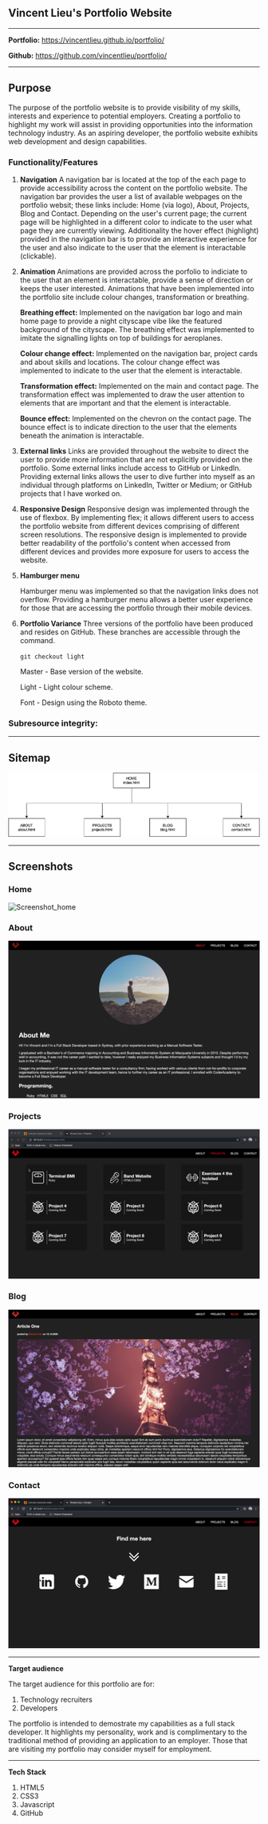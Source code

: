 ## **Vincent Lieu's Portfolio Website**

---

**Portfolio:** https://vincentlieu.github.io/portfolio/

**Github:** https://github.com/vincentlieu/portfolio/

___

## **Purpose**

The purpose of the portfolio website is to provide visibility of my skills, interests and experience to potential employers. Creating a portfolio to highlight my work will assist in providing opportunities into the information technology industry. As an aspiring developer, the portfolio website exhibits web development and design capabilities. 

### **Functionality/Features**

1. **Navigation**
   A navigation bar is located at the top of the each page to provide accessibility across the content on the portfolio website. The navigation bar provides the user a list of available webpages on the portfolio websit; these links include: Home (via logo), About, Projects, Blog and Contact. 
   Depending on the user's current page; the current page will be highlighted in a different color to indicate to the user what page they are currently viewing. Additionality the hover effect (highlight) provided in the navigation bar is to provide an interactive experience for the user and also indicate to the user that the element is interactable (clickable).

2. **Animation**
   Animations are provided across the porfolio to indiciate to the user that an element is interactable, provide a sense of direction or keeps the user interested. Animations that have been implemented into the portfolio site include colour changes, transformation or breathing. 

   **Breathing effect:** Implemented on the navigation bar logo and main home page to provide a night cityscape vibe like the featured background of the cityscape. The breathing effect was implemented to imitate the signalling lights on top of buildings for aeroplanes. 

   **Colour change effect:** Implemented on the navigation bar, project cards and about skills and locations. The colour change effect was implemented to indicate to the user that the element is interactable. 

   **Transformation effect:** Implemented on the main and contact page. The transformation effect was implemented to draw the user attention to elements that are important and that the element is interactable.

   **Bounce effect:** Implemented on the chevron on the contact page. The bounce effect is to indicate direction to the user that the elements beneath the animation is interactable.

3. **External links**
   Links are provided throughout the website to direct the user to provide more information that are not explicitly provided on the portfolio. Some external links include access to GitHub or LinkedIn. Providing external links allows the user to dive further into myself as an individual through platforms on LinkedIn, Twitter or Medium; or GitHub projects that I have worked on.

   

4. **Responsive Design**
   Responsive design was implemented through the use of flexbox. By implementing flex; it allows different users to access the portfolio website from different devices comprising of different screen resolutions. The responsive design is implemented to provide better readability of the portfolio's content when accessed from different devices and provides more exposure for users to access the website.

   

5. **Hamburger menu**

   Hamburger menu was implemented so that the navigation links does not overflow. Providing a hamburger menu allows a better user experience for those that are accessing the portfolio through their mobile devices.

   

6. **Portfolio Variance**
   Three versions of the portfolio have been produced and resides on GitHub. These branches are accessible through the command.

   `git checkout light`

   Master - Base version of the website.

   Light - Light colour scheme.

   Font - Design using the Roboto theme.

### **Subresource integrity:**



___

## **Sitemap**

![sitemap](./docs/sitemap.png)

___

## **Screenshots**

### **Home**

![Screenshot_home](./docs/Screenshot_home.gif)

### About

![Screenshot_about](./docs/Screenshot_about.png)

### Projects

![Screenshot_projects](./docs/Screenshot_projects.gif)

### Blog

![Screenshot_blog](./docs/Screenshot_blog.png)

### Contact

![Screenshot_contact](./docs/Screenshot_contact.gif)

___

**Target audience**

The target audience for this portfolio are for:

1. Technology recruiters
2. Developers

The portfolio is intended to demostrate my capabilities as a full stack developer. It highlights my personality, work and is complimentary to the traditional method of providing an application to an employer. Those that are visiting my portfolio may consider myself for employment. 

___

**Tech Stack**

1. HTML5
2. CSS3
3. Javascript
4. GitHub



